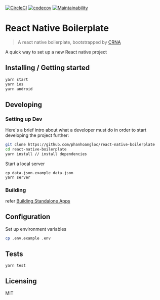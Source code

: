 [![CircleCI](https://circleci.com/gh/phanhoangloc/react-native-boilerplate/tree/master.svg?style=svg)](https://circleci.com/gh/phanhoangloc/react-native-boilerplate/tree/master) [![codecov](https://codecov.io/gh/phanhoangloc/react-native-boilerplate/branch/master/graph/badge.svg)](https://codecov.io/gh/phanhoangloc/react-native-boilerplate) [![Maintainability](https://api.codeclimate.com/v1/badges/0a4de6536aa865df920b/maintainability)](https://codeclimate.com/github/phanhoangloc/react-native-boilerplate/maintainability)


# React Native Boilerplate
> A react native boilerplate, bootstrapped by [CRNA](https://github.com/react-community/create-react-native-app)

A quick way to set up a new React native project

## Installing / Getting started

```bash
yarn start
yarn ios
yarn android
```

## Developing

### Setting up Dev

Here's a brief intro about what a developer must do in order to start developing the project further:

```bash
git clone https://github.com/phanhoangloc/react-native-boilerplate
cd react-native-boilerplate
yarn install // install dependencies
```

Start a local server

```
cp data.json.example data.json
yarn server
```

### Building

refer [Building Standalone Apps](https://docs.expo.io/versions/latest/guides/building-standalone-apps.html)

## Configuration

Set up environment variables

```bash
cp .env.example .env
```

## Tests

```shell
yarn test
```

## Licensing

MIT
